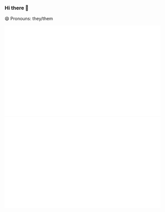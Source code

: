 ### Hi there 👋

<!--
**Selanda/selanda** is a ✨ _special_ ✨ repository because its `README.md` (this file) appears on your GitHub profile.

Here are some ideas to get you started:

- 🔭 I’m currently working on ...
- 🌱 I’m currently learning ...
- 👯 I’m looking to collaborate on ...
- 🤔 I’m looking for help with ...
- 💬 Ask me about ...
- 📫 How to reach me: ...
- 😄 Pronouns: ...
- ⚡ Fun fact: ...
-->

😄 Pronouns: they/them

![](https://github.com/selanda/github-stats/blob/master/generated/overview.svg)
![](https://github.com/selanda/github-stats/blob/master/generated/languages.svg)
